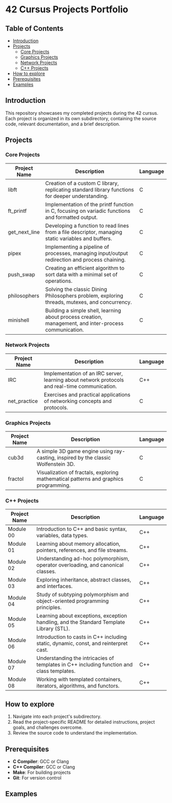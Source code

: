 # 42 Cursus Projects Portfolio

## Table of Contents

- [Introduction](#introduction)
- [Projects](#projects)
  - [Core Projects](#core-projects)
  - [Graphics Projects](#graphics-projects)
  - [Network Projects](#network-projects)
  - [C++ Projects](#c-projects)
- [How to explore](#how-to-explore)
- [Prerequisites](#prerequisites)
- [Examples](#examples)

## Introduction
This repository showcases my completed projects during the 42 cursus. Each project is organized in its own subdirectory, containing the source code, relevant documentation, and a brief description.

## **Projects**

### Core Projects

| Project Name    | Description                                       | Language         |
| --------------- | ------------------------------------------------- | ---------------- |
| libft           | Creation of a custom C library, replicating standard library functions for deeper understanding. | C                |
| ft_printf       | Implementation of the printf function in C, focusing on variadic functions and formatted output. | C                |
| get_next_line   | Developing a function to read lines from a file descriptor, managing static variables and buffers. | C                |
| pipex           | Implementing a pipeline of processes, managing input/output redirection and process chaining. | C                |
| push_swap       | Creating an efficient algorithm to sort data with a minimal set of operations. | C                |
| philosophers    | Solving the classic Dining Philosophers problem, exploring threads, mutexes, and concurrency. | C                |
| minishell       | Building a simple shell, learning about process creation, management, and inter-process communication. | C                |

### Network Projects

| Project Name   | Description                                       | Language         |
| --------------- | ------------------------------------------------- | ---------------- |
| IRC             | Implementation of an IRC server, learning about network protocols and real-time communication. | C++              |
| net_practice    | Exercises and practical applications of networking concepts and protocols. | C                |

### Graphics Projects

| Project Name   | Description                                       | Language         |
| --------------- | ------------------------------------------------- | ---------------- |
| cub3d           | A simple 3D game engine using ray-casting, inspired by the classic Wolfenstein 3D. | C                |
| fractol         | Visualization of fractals, exploring mathematical patterns and graphics programming. | C                |

### C++ Projects

| Project Name   | Description                                       | Language         |
| --------------- | ------------------------------------------------- | ---------------- |
| Module 00  | Introduction to C++ and basic syntax, variables, data types. | C++              |
| Module 01  | Learning about memory allocation, pointers, references, and file streams. | C++              |
| Module 02  | Understanding ad-hoc polymorphism, operator overloading, and canonical classes. | C++              |
| Module 03  | Exploring inheritance, abstract classes, and interfaces. | C++              |
| Module 04  | Study of subtyping polymorphism and object-oriented programming principles. | C++              |
| Module 05  | Learning about exceptions, exception handling, and the Standard Template Library (STL). | C++              |
| Module 06  | Introduction to casts in C++ including static, dynamic, const, and reinterpret cast. | C++              |
| Module 07  | Understanding the intricacies of templates in C++ including function and class templates. | C++              |
| Module 08  | Working with templated containers, iterators, algorithms, and functors. | C++              |

## How to explore

1. Navigate into each project's subdirectory.
2. Read the project-specific README for detailed instructions, project goals, and challenges overcome.
3. Review the source code to understand the implementation.

## Prerequisites

- **C Compiler**: GCC or Clang
- **C++ Compiler**: GCC or Clang
- **Make**: For building projects
- **Git**: For version control

## Examples
